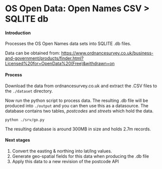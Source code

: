 # OS Open Data: Open Names CSV > SQLITE db

#### Introduction

Processes the OS Open Names data sets into SQLITE .db files.

Data can be obtained from:
https://www.ordnancesurvey.co.uk/business-and-government/products/finder.html?Licensed%20for=OpenData%20(Free)&withdrawn=on

#### Process
Download the data from ordnancesurvey.co.uk and extract the .CSV files to the ```./dataset``` directory.  

Now run the python script to process data.  The resulting .db file will be produced into ```./output``` and you can then use this as a datasource.  The database contains two tables, *postcodes* and *streets* which hold the data.

```
python ./srv/go.py
```

The resulting database is around 300MB in size and holds 2.7m records.

#### Next stages

1. Convert the easting & northing into lat/lng values.
2. Generate geo-spatial fields for this data when producing the .db file
3. Apply this data to a new revision of the postcode API
